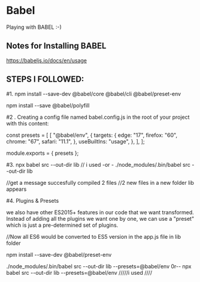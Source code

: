 # Babel
Playing with BABEL :-)

## Notes for Installing BABEL

https://babeljs.io/docs/en/usage

## STEPS I FOLLOWED:
 
 #1. 
 npm install --save-dev @babel/core @babel/cli @babel/preset-env
 
 npm install --save @babel/polyfill
 
 #2 . Creating a config file named babel.config.js in the root of your project with this content: 
 
 const presets = [
  [
    "@babel/env",
    {
      targets: {
        edge: "17",
        firefox: "60",
        chrome: "67",
        safari: "11.1",
      },
      useBuiltIns: "usage",
    },
  ],
];

module.exports = { presets };

#3. npx babel src --out-dir lib  // i used 
-or -
./node_modules/.bin/babel src --out-dir lib

//get a message succesfully compiled 2 files
//2 new files in a new folder  lib appears

#4.  Plugins & Presets

 we also have other ES2015+ features in our code that we want transformed. Instead of adding all the plugins we want one by one, we can use a "preset" which is just a pre-determined set of plugins.
 
 //Now all ES6 would be converted to ES5 version in the app.js file in lib folder
 

npm install --save-dev @babel/preset-env

./node_modules/.bin/babel src --out-dir lib --presets=@babel/env
0r--
npx babel src --out-dir lib --presets=@babel/env  /////i used ////
